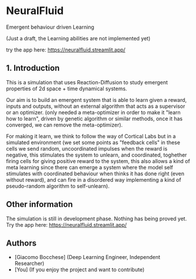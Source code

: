 # NeuralFluid
Emergent behaviour driven Learning

(Just a draft, the Learning abilities are not implemented yet)

try the app here: https://neuralfluid.streamlit.app/

## 1. Introduction
This is a simulation that uses Reaction-Diffusion to study emergent properties of 2d space + time dynamical systems.

Our aim is to build an emergent system that is able to learn given a reward, inputs and outputs, without an external algorithm that acts as a supervisor or an optimizer. (only needed a meta-optimizer in order to make it "learn how to learn", driven by genetic algorithm or similar methods, once it has converged, we can remove the meta-optimizer).

For making it learn, we think to follow the way of Cortical Labs but in a simulated environment (we set some points as "feedback cells" in these cells we send random, uncoordinated impulses when the reward is negative, this stimulates the system to unlearn, and coordinated, toghether firing cells for giving positive reward to the system, this also allows a kind of meta learning since there can emerge a system where the model self stimulates with coordinated behaviour when thinks it has done right (even without reward), and can fire in a disordered way implementing a kind of pseudo-random algorithm to self-unlearn).

## Other information
The simulation is still in development phase. Nothing has being proved yet.
Try the app here: https://neuralfluid.streamlit.app/

## Authors
- [Giacomo Bocchese] (Deep Learning Engineer, Independent Researcher)
- [You] (If you enjoy the project and want to contribute)
